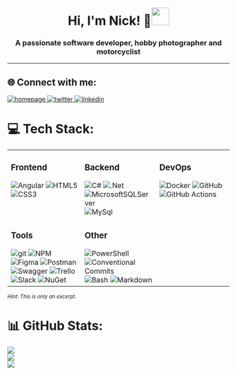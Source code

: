 <h1 align="center">Hi, I'm Nick! 👋<img src="assets/hi.gif" height="40"> </h1>
<h3 align="center">A passionate software developer, hobby photographer and motorcyclist</h3>

---

## 🌐 Connect with me:
<a href="https://me.starzmann.net" target="_blank">
  <img src=https://img.shields.io/badge/homepage-3d3d3d.svg?&style=for-the-badge&logoColor=white alt=homepage />
</a>
<a href="https://x.com/Nstarzmann" target="_blank">
  <img src=https://img.shields.io/badge/twitter-00acee.svg?&style=for-the-badge&logo=twitter&logoColor=white alt=twitter />
</a>
<a href="https://www.linkedin.com/in/nick-starzmann-a437b42a4/" target="_blank">
  <img src=https://img.shields.io/badge/linkedin-1E77B5.svg?&style=for-the-badge&logo=linkedin&logoColor=white alt=linkedin />
</a>


# 💻 Tech Stack:
<table>
<tr>
<td valign="top" width="33%">

### Frontend

<div align="left">  
<img src="https://img.shields.io/badge/angular-DD0031.svg?style=for-the-badge&logo=angular&logoColor=white" alt="Angular" />
<img src="https://img.shields.io/badge/html5-E34F26.svg?style=for-the-badge&logo=html5&logoColor=white" alt="HTML5" />
<img src="https://img.shields.io/badge/css3-1572B6.svg?style=for-the-badge&logo=css3&logoColor=white" alt="CSS3" />
</div>
</td>

<td valign="top" width="33%">

### Backend

<div align="left">  
<img src="https://img.shields.io/badge/c%23-239120.svg?style=for-the-badge&logo=c-sharp&logoColor=white" alt="C#" />
<img src="https://img.shields.io/badge/.NET-5C2D91?style=for-the-badge&logo=.net&logoColor=white" alt=".Net" />
<img src="https://img.shields.io/badge/Microsoft%20SQL%20Sever-CC2927?style=for-the-badge&logo=microsoft%20sql%20server&logoColor=white" alt="MicrosoftSQLServer" />
<img src="https://img.shields.io/badge/mysql-4479A1.svg?style=for-the-badge&logo=mysql&logoColor=white" alt="MySql" />
</div>
</td>

<td valign="top" width="33%">

### DevOps

<div align="left">  
<img src="https://img.shields.io/badge/docker-0db7ed.svg?style=for-the-badge&logo=docker&logoColor=white" alt="Docker" />
<img src="https://img.shields.io/badge/github-181717.svg?style=for-the-badge&logo=github&logoColor=white" alt="GitHub" />
<img src="https://img.shields.io/badge/github actions-2088FF.svg?style=for-the-badge&logo=github-actions&logoColor=white" alt="GitHub Actions" />
</div>
</td>
</tr>

<tr>
<td valign="top" width="33%">

### Tools

<div align="left">  
<img src="https://img.shields.io/badge/git-F05032.svg?style=for-the-badge&logo=git&logoColor=white" alt="git" /> 
<img src="https://img.shields.io/badge/NPM-000000.svg?style=for-the-badge&logo=npm&logoColor=white" alt="NPM" />
<img src="https://img.shields.io/badge/figma-F24E1E.svg?style=for-the-badge&logo=figma&logoColor=white" alt="Figma" />
<img src="https://img.shields.io/badge/Postman-FF6C37?style=for-the-badge&logo=postman&logoColor=white" alt="Postman" />
<img src="https://img.shields.io/badge/-Swagger-Clojure?style=for-the-badge&logo=swagger&logoColor=white" alt="Swagger" />
<img src="https://img.shields.io/badge/Trello-026AA7.svg?style=for-the-badge&logo=Trello&logoColor=white" alt="Trello" />
<img src="https://img.shields.io/badge/slack-4A154B.svg?style=for-the-badge&logo=slack&logoColor=white" alt="Slack" />
<img src="https://img.shields.io/badge/nuget-004880.svg?style=for-the-badge&logo=nuget&logoColor=white" alt="NuGet" />
</div>
</td>

<td valign="top" width="33%">

### Other

<div align="left">
<img src="https://img.shields.io/badge/powershell-5391FE.svg?style=for-the-badge&logo=powershell&logoColor=white" alt="PowerShell" />
<img src="https://img.shields.io/badge/conventional commits-FE5196.svg?style=for-the-badge&logo=conventional-commits&logoColor=white" alt="Conventional Commits" />
<img src="https://img.shields.io/badge/bash-4EAA25.svg?style=for-the-badge&logo=gnubash&logoColor=white" alt="Bash" />
<img src="https://img.shields.io/badge/markdown-000000.svg?style=for-the-badge&logo=markdown&logoColor=white" alt="Markdown" />
</div>
</td>
</tr>
</table>
<small><i>Hint: This is only an excerpt.</i></small>

# 📊 GitHub Stats:
![](https://github-readme-stats.vercel.app/api?username=LittleRossi&theme=dark&hide_border=false&include_all_commits=true&count_private=false)<br/>
![](https://github-readme-streak-stats.herokuapp.com/?user=LittleRossi&theme=dark&hide_border=false)<br/>
![](https://github-readme-stats.vercel.app/api/top-langs/?username=LittleRossi&theme=dark&hide_border=false&include_all_commits=true&count_private=false&layout=compact)
